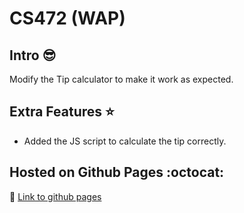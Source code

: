 # CS472 (WAP)


## Intro :sunglasses:

Modify the Tip calculator to make it work as expected.


## Extra Features :star:

- Added the JS script to calculate the tip correctly.


## Hosted on Github Pages :octocat:

:link: [Link to github pages](https://chunkingz.github.io/CS472/movie-review/tmnt.html)
